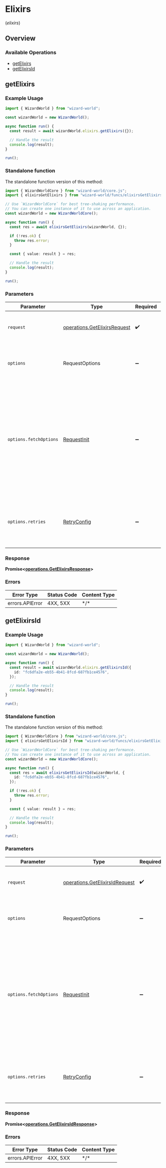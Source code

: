 # Elixirs
(*elixirs*)

## Overview

### Available Operations

* [getElixirs](#getelixirs)
* [getElixirsId](#getelixirsid)

## getElixirs

### Example Usage

```typescript
import { WizardWorld } from "wizard-world";

const wizardWorld = new WizardWorld();

async function run() {
  const result = await wizardWorld.elixirs.getElixirs({});

  // Handle the result
  console.log(result);
}

run();
```

### Standalone function

The standalone function version of this method:

```typescript
import { WizardWorldCore } from "wizard-world/core.js";
import { elixirsGetElixirs } from "wizard-world/funcs/elixirsGetElixirs.js";

// Use `WizardWorldCore` for best tree-shaking performance.
// You can create one instance of it to use across an application.
const wizardWorld = new WizardWorldCore();

async function run() {
  const res = await elixirsGetElixirs(wizardWorld, {});

  if (!res.ok) {
    throw res.error;
  }

  const { value: result } = res;

  // Handle the result
  console.log(result);
}

run();
```

### Parameters

| Parameter                                                                                                                                                                      | Type                                                                                                                                                                           | Required                                                                                                                                                                       | Description                                                                                                                                                                    |
| ------------------------------------------------------------------------------------------------------------------------------------------------------------------------------ | ------------------------------------------------------------------------------------------------------------------------------------------------------------------------------ | ------------------------------------------------------------------------------------------------------------------------------------------------------------------------------ | ------------------------------------------------------------------------------------------------------------------------------------------------------------------------------ |
| `request`                                                                                                                                                                      | [operations.GetElixirsRequest](../../models/operations/getelixirsrequest.md)                                                                                                   | :heavy_check_mark:                                                                                                                                                             | The request object to use for the request.                                                                                                                                     |
| `options`                                                                                                                                                                      | RequestOptions                                                                                                                                                                 | :heavy_minus_sign:                                                                                                                                                             | Used to set various options for making HTTP requests.                                                                                                                          |
| `options.fetchOptions`                                                                                                                                                         | [RequestInit](https://developer.mozilla.org/en-US/docs/Web/API/Request/Request#options)                                                                                        | :heavy_minus_sign:                                                                                                                                                             | Options that are passed to the underlying HTTP request. This can be used to inject extra headers for examples. All `Request` options, except `method` and `body`, are allowed. |
| `options.retries`                                                                                                                                                              | [RetryConfig](../../lib/utils/retryconfig.md)                                                                                                                                  | :heavy_minus_sign:                                                                                                                                                             | Enables retrying HTTP requests under certain failure conditions.                                                                                                               |

### Response

**Promise\<[operations.GetElixirsResponse](../../models/operations/getelixirsresponse.md)\>**

### Errors

| Error Type      | Status Code     | Content Type    |
| --------------- | --------------- | --------------- |
| errors.APIError | 4XX, 5XX        | \*/\*           |

## getElixirsId

### Example Usage

```typescript
import { WizardWorld } from "wizard-world";

const wizardWorld = new WizardWorld();

async function run() {
  const result = await wizardWorld.elixirs.getElixirsId({
    id: "fc6dfa2e-eb55-4b41-8fcd-687fb1ce4576",
  });

  // Handle the result
  console.log(result);
}

run();
```

### Standalone function

The standalone function version of this method:

```typescript
import { WizardWorldCore } from "wizard-world/core.js";
import { elixirsGetElixirsId } from "wizard-world/funcs/elixirsGetElixirsId.js";

// Use `WizardWorldCore` for best tree-shaking performance.
// You can create one instance of it to use across an application.
const wizardWorld = new WizardWorldCore();

async function run() {
  const res = await elixirsGetElixirsId(wizardWorld, {
    id: "fc6dfa2e-eb55-4b41-8fcd-687fb1ce4576",
  });

  if (!res.ok) {
    throw res.error;
  }

  const { value: result } = res;

  // Handle the result
  console.log(result);
}

run();
```

### Parameters

| Parameter                                                                                                                                                                      | Type                                                                                                                                                                           | Required                                                                                                                                                                       | Description                                                                                                                                                                    |
| ------------------------------------------------------------------------------------------------------------------------------------------------------------------------------ | ------------------------------------------------------------------------------------------------------------------------------------------------------------------------------ | ------------------------------------------------------------------------------------------------------------------------------------------------------------------------------ | ------------------------------------------------------------------------------------------------------------------------------------------------------------------------------ |
| `request`                                                                                                                                                                      | [operations.GetElixirsIdRequest](../../models/operations/getelixirsidrequest.md)                                                                                               | :heavy_check_mark:                                                                                                                                                             | The request object to use for the request.                                                                                                                                     |
| `options`                                                                                                                                                                      | RequestOptions                                                                                                                                                                 | :heavy_minus_sign:                                                                                                                                                             | Used to set various options for making HTTP requests.                                                                                                                          |
| `options.fetchOptions`                                                                                                                                                         | [RequestInit](https://developer.mozilla.org/en-US/docs/Web/API/Request/Request#options)                                                                                        | :heavy_minus_sign:                                                                                                                                                             | Options that are passed to the underlying HTTP request. This can be used to inject extra headers for examples. All `Request` options, except `method` and `body`, are allowed. |
| `options.retries`                                                                                                                                                              | [RetryConfig](../../lib/utils/retryconfig.md)                                                                                                                                  | :heavy_minus_sign:                                                                                                                                                             | Enables retrying HTTP requests under certain failure conditions.                                                                                                               |

### Response

**Promise\<[operations.GetElixirsIdResponse](../../models/operations/getelixirsidresponse.md)\>**

### Errors

| Error Type      | Status Code     | Content Type    |
| --------------- | --------------- | --------------- |
| errors.APIError | 4XX, 5XX        | \*/\*           |